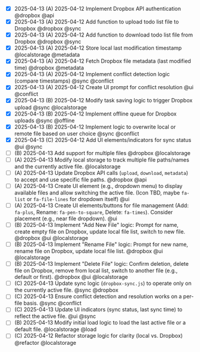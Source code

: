   - [x] 2025-04-13 (A) 2025-04-12 Implement Dropbox API authentication @dropbox @api
  - [x] 2025-04-13 (A) 2025-04-12 Add function to upload todo list file to Dropbox @dropbox @sync
  - [x] 2025-04-13 (A) 2025-04-12 Add function to download todo list file from Dropbox @dropbox @sync
  - [x] 2025-04-13 (A) 2025-04-12 Store local last modification timestamp @localstorage @metadata
  - [x] 2025-04-13 (A) 2025-04-12 Fetch Dropbox file metadata (last modified time) @dropbox @metadata
  - [x] 2025-04-13 (A) 2025-04-12 Implement conflict detection logic (compare timestamps) @sync @conflict
  - [x] 2025-04-13 (A) 2025-04-12 Create UI prompt for conflict resolution @ui @conflict
  - [x] 2025-04-13 (B) 2025-04-12 Modify task saving logic to trigger Dropbox upload @sync @localstorage
  - [x] 2025-04-13 (B) 2025-04-12 Implement offline queue for Dropbox uploads @sync @offline
  - [x] 2025-04-13 (B) 2025-04-12 Implement logic to overwrite local or remote file based on user choice @sync @conflict
  - [x] 2025-04-13 (C) 2025-04-12 Add UI elements/indicators for sync status @ui @sync
  - [ ] (B) 2025-04-13 Add support for multiple files @dropbox @localstorage
  - [ ] (A) 2025-04-13 Modify local storage to track multiple file paths/names and the currently active file. @localstorage
  - [ ] (A) 2025-04-13 Update Dropbox API calls (`upload`, `download`, `metadata`) to accept and use specific file paths. @dropbox @api
  - [ ] (A) 2025-04-13 Create UI element (e.g., dropdown menu) to display available files and allow switching the active file. (Icon TBD, maybe `fa-list` or `fa-file-lines` for dropdown itself) @ui
  - [ ] (A) 2025-04-13 Create UI elements/buttons for file management (Add: `fa-plus`, Rename: `fa-pen-to-square`, Delete: `fa-times`). Consider placement (e.g., near file dropdown). @ui
  - [ ] (B) 2025-04-13 Implement "Add New File" logic: Prompt for name, create empty file on Dropbox, update local file list, switch to new file. @dropbox @ui @localstorage
  - [ ] (B) 2025-04-13 Implement "Rename File" logic: Prompt for new name, rename file on Dropbox, update local file list. @dropbox @ui @localstorage
  - [ ] (B) 2025-04-13 Implement "Delete File" logic: Confirm deletion, delete file on Dropbox, remove from local list, switch to another file (e.g., default or first). @dropbox @ui @localstorage
  - [ ] (C) 2025-04-13 Update sync logic (`dropbox-sync.js`) to operate only on the currently active file. @sync @dropbox
  - [ ] (C) 2025-04-13 Ensure conflict detection and resolution works on a per-file basis. @sync @conflict
  - [ ] (C) 2025-04-13 Update UI indicators (sync status, last sync time) to reflect the active file. @ui @sync
  - [ ] (B) 2025-04-13 Modify initial load logic to load the last active file or a default file. @localstorage @load
  - [ ] (C) 2025-04-12 Refactor storage logic for clarity (local vs. Dropbox) @refactor @localstorage
